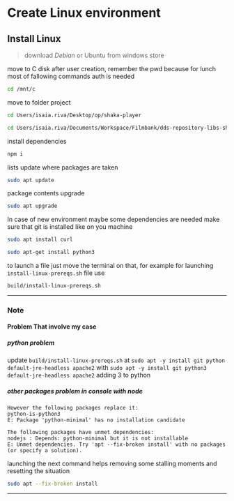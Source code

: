 # Create Linux environment

## Install Linux

> download _Debian_ or Ubuntu from windows store

move to C disk after user creation, remember the pwd because for lunch most of fallowing commands auth is needed

```bash
cd /mnt/c
```

move to folder project

```bash
cd Users/isaia.riva/Desktop/op/shaka-player
```

```bash
cd Users/isaia.riva/Documents/Workspace/Filmbank/dds-repository-libs-shaka
```

install dependencies

```bash
npm i
```

lists update where packages are taken

```bash
sudo apt update
```

package contents upgrade

```bash
sudo apt upgrade
```

In case of new environment maybe some dependencies are needed
make sure that git is installed like on you machine

```bash
sudo apt install curl

```

```bash
sudo apt-get install python3
```

to launch a file just move the terminal on that, for example for launching `install-linux-prereqs.sh` file use

```bash
build/install-linux-prereqs.sh
```

---

### Note

#### Problem That involve my case

##### python problem

update `build/install-linux-prereqs.sh` at `sudo apt -y install git python default-jre-headless apache2` with `sudo apt -y install git python3 default-jre-headless apache2` adding 3 to python

##### other packages problem in console with node

```
However the following packages replace it:
python-is-python3
E: Package 'python-minimal' has no installation candidate
```

```
The following packages have unmet dependencies:
nodejs : Depends: python-minimal but it is not installable
E: Unmet dependencies. Try 'apt --fix-broken install' with no packages (or specify a solution).
```

launching the next command helps removing some stalling moments and resetting the situation

```bash
sudo apt --fix-broken install
```

---
